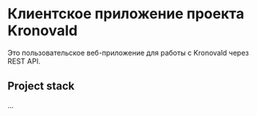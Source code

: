 # Клиентское приложение проекта Kronovald

Это пользовательское веб-приложение для работы с Kronovald через REST API.

## Project stack

...
